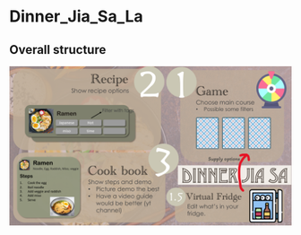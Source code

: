 # Dinner_Jia_Sa_La

## Overall structure 
<img src="./imgs/dinner_jia_sa_overview.pdf" alt="Dinner Jia Sa overall structure">

